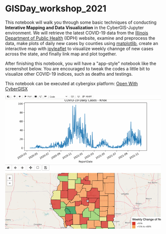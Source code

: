 # GISDay_workshop_2021

This notebook will walk you through some basic techniques of conducting <b>Interative Mapping and Data Visualization</b> in the CyberGIS-Jupyter environment. We will retrieve the latest COVID-19 data from the [Illinois Department of Public Health](https://dph.illinois.gov/covid19/data/data-portal.html) (IDPH) website, examine and preprocess the data, make plots of daily new cases by counties using [matplotlib](https://matplotlib.org/), create an interactive map with [ipyleaflet](https://ipyleaflet.readthedocs.io/en/latest/) to visualize weekly channge of new cases across the state, and finally link map and plot together. 

After finishing this notebook, you will have a "app-style" notebook like the screenshot below. You are encouraged to tweak the codes a little bit to visualize other COVID-19 indices, such as deaths and testings. 

This notebook can be executed at cybergisx platform: [Open With CyberGISX](https://cybergisx.cigi.illinois.edu/hub/user-redirect/git-pull?repo=https%3A%2F%2Fgithub.com%2Fcybergis%2FGISDay_workshop_2021&urlpath=tree%2FGISDay_workshop_2021%2Fbasic_geovisualization_gisday_2021Nov17.ipynb)


<img src="https://github.com/cybergis/GISDay_workshop_2021/raw/main/statics/screen.gif" width="750" align="center">

